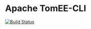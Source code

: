 # Apache TomEE-CLI

[![Build Status](https://travis-ci.org/danielsoro/tomee-cli.svg)](https://travis-ci.org/danielsoro/tomee-cli)
